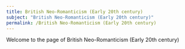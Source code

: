 ```yaml
---
title: British Neo-Romanticism (Early 20th century)
subject: "British Neo-Romanticism (Early 20th century)"
permalink: /British Neo-Romanticism (Early 20th century)
---
```


Welcome to the page of British Neo-Romanticism (Early 20th century)
